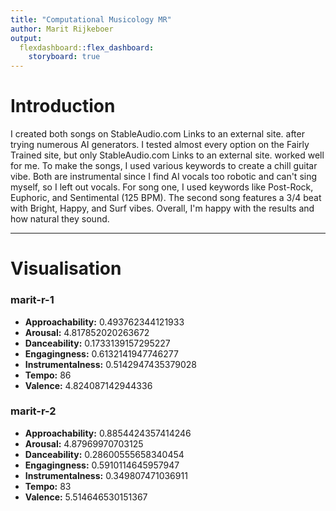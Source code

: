```yaml
---
title: "Computational Musicology MR"
author: Marit Rijkeboer
output: 
  flexdashboard::flex_dashboard:
    storyboard: true
---
```

# Introduction
I created both songs on StableAudio.com
Links to an external site. after trying numerous AI generators. I tested almost every option on the Fairly Trained site, but only StableAudio.com
Links to an external site. worked well for me. To make the songs, I used various keywords to create a chill guitar vibe. Both are instrumental since I find AI vocals too robotic and can't sing myself, so I left out vocals. For song one, I used keywords like Post-Rock, Euphoric, and Sentimental (125 BPM). The second song features a 3/4 beat with Bright, Happy, and Surf vibes. Overall, I'm happy with the results and how natural they sound. 

---
# Visualisation

### marit-r-1  
- **Approachability:** 0.493762344121933  
- **Arousal:** 4.817852020263672  
- **Danceability:** 0.1733139157295227  
- **Engagingness:** 0.6132141947746277  
- **Instrumentalness:** 0.5142947435379028  
- **Tempo:** 86  
- **Valence:** 4.824087142944336  

### marit-r-2  
- **Approachability:** 0.8854424357414246  
- **Arousal:** 4.87969970703125  
- **Danceability:** 0.28600555658340454  
- **Engagingness:** 0.5910114645957947  
- **Instrumentalness:** 0.349807471036911  
- **Tempo:** 83  
- **Valence:** 5.514646530151367
